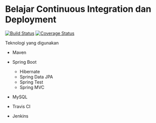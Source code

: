 # Belajar Continuous Integration dan Deployment #

[![Build Status](https://travis-ci.org/endymuhardin/belajar-ci.svg?branch=master)](https://travis-ci.org/endymuhardin/belajar-ci)
[![Coverage Status](https://coveralls.io/repos/github/endymuhardin/belajar-ci/badge.svg?branch=master)](https://coveralls.io/github/endymuhardin/belajar-ci?branch=master)

Teknologi yang digunakan

* Maven
* Spring Boot

  * Hibernate
  * Spring Data JPA
  * Spring Test
  * Spring MVC

* MySQL
* Travis CI
* Jenkins
